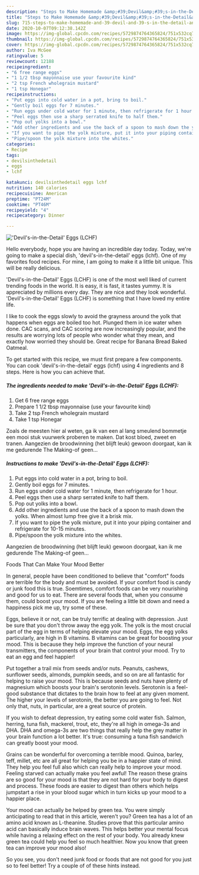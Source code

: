 ```yaml
---
description: "Steps to Make Homemade &amp;#39;Devil&amp;#39;s-in-the-Detail&amp;#39; Eggs (LCHF)"
title: "Steps to Make Homemade &amp;#39;Devil&amp;#39;s-in-the-Detail&amp;#39; Eggs (LCHF)"
slug: 715-steps-to-make-homemade-and-39-devil-and-39-s-in-the-detail-and-39-eggs-lchf
date: 2020-10-07T09:12:38.142Z
image: https://img-global.cpcdn.com/recipes/5729874764365824/751x532cq70/devils-in-the-detail-eggs-lchf-recipe-main-photo.jpg
thumbnail: https://img-global.cpcdn.com/recipes/5729874764365824/751x532cq70/devils-in-the-detail-eggs-lchf-recipe-main-photo.jpg
cover: https://img-global.cpcdn.com/recipes/5729874764365824/751x532cq70/devils-in-the-detail-eggs-lchf-recipe-main-photo.jpg
author: Iva McGee
ratingvalue: 5
reviewcount: 12188
recipeingredient:
- "6 free range eggs"
- "1 1/2 tbsp mayonnaise use your favourite kind"
- "2 tsp French wholegrain mustard"
- "1 tsp Honegar"
recipeinstructions:
- "Put eggs into cold water in a pot, bring to boil."
- "Gently boil eggs for 7 minutes."
- "Run eggs under cold water for 1 minute, then refrigerate for 1 hour."
- "Peel eggs then use a sharp serrated knife to half them."
- "Pop out yolks into a bowl."
- "Add other ingredients and use the back of a spoon to mash down the yolks. When almost lump free give it a brisk mix."
- "If you want to pipe the yolk mixture, put it into your piping container and refrigerate for 10-15 minutes."
- "Pipe/spoon the yolk mixture into the whites."
categories:
- Recipe
tags:
- devilsinthedetail
- eggs
- lchf

katakunci: devilsinthedetail eggs lchf 
nutrition: 140 calories
recipecuisine: American
preptime: "PT24M"
cooktime: "PT46M"
recipeyield: "4"
recipecategory: Dinner

---
```



![&#39;Devil&#39;s-in-the-Detail&#39; Eggs (LCHF)](https://img-global.cpcdn.com/recipes/5729874764365824/751x532cq70/devils-in-the-detail-eggs-lchf-recipe-main-photo.jpg)

Hello everybody, hope you are having an incredible day today. Today, we're going to make a special dish, &#39;devil&#39;s-in-the-detail&#39; eggs (lchf). One of my favorites food recipes. For mine, I am going to make it a little bit unique. This will be really delicious.

&#39;Devil&#39;s-in-the-Detail&#39; Eggs (LCHF) is one of the most well liked of current trending foods in the world. It is easy, it is fast, it tastes yummy. It is appreciated by millions every day. They are nice and they look wonderful. &#39;Devil&#39;s-in-the-Detail&#39; Eggs (LCHF) is something that I have loved my entire life.

I like to cook the eggs slowly to avoid the grayness around the yolk that happens when eggs are boiled too hot. Plunged them in ice water when done. CAC scans, and CAC scoring are now increasingly popular, and the results are worrying lots of people who wonder what they mean, and exactly how worried they should be. Great recipe for Banana Bread Baked Oatmeal.


To get started with this recipe, we must first prepare a few components. You can cook &#39;devil&#39;s-in-the-detail&#39; eggs (lchf) using 4 ingredients and 8 steps. Here is how you can achieve that.

<!--inarticleads1-->

##### The ingredients needed to make &#39;Devil&#39;s-in-the-Detail&#39; Eggs (LCHF):

1. Get 6 free range eggs
1. Prepare 1 1/2 tbsp mayonnaise (use your favourite kind)
1. Take 2 tsp French wholegrain mustard
1. Take 1 tsp Honegar


Zoals de meesten hier al weten, ga ik van een al lang smeulend bommetje een mooi stuk vuurwerk proberen te maken. Dat kost bloed, zweet en tranen. Aangezien de broodwinning (het blijft leuk) gewoon doorgaat, kan ik me gedurende The Making-of geen… 

<!--inarticleads2-->

##### Instructions to make &#39;Devil&#39;s-in-the-Detail&#39; Eggs (LCHF):

1. Put eggs into cold water in a pot, bring to boil.
1. Gently boil eggs for 7 minutes.
1. Run eggs under cold water for 1 minute, then refrigerate for 1 hour.
1. Peel eggs then use a sharp serrated knife to half them.
1. Pop out yolks into a bowl.
1. Add other ingredients and use the back of a spoon to mash down the yolks. When almost lump free give it a brisk mix.
1. If you want to pipe the yolk mixture, put it into your piping container and refrigerate for 10-15 minutes.
1. Pipe/spoon the yolk mixture into the whites.


Aangezien de broodwinning (het blijft leuk) gewoon doorgaat, kan ik me gedurende The Making-of geen… 

Foods That Can Make Your Mood Better


In general, people have been conditioned to believe that "comfort" foods are terrible for the body and must be avoided. If your comfort food is candy or junk food this is true. Soemtimes, comfort foods can be very nourishing and good for us to eat. There are several foods that, when you consume them, could boost your mood. If you are feeling a little bit down and need a happiness pick me up, try some of these.

Eggs, believe it or not, can be truly terrific at dealing with depression. Just be sure that you don't throw away the egg yolk. The yolk is the most crucial part of the egg in terms of helping elevate your mood. Eggs, the egg yolks particularly, are high in B vitamins. B vitamins can be great for boosting your mood. This is because they help improve the function of your neural transmitters, the components of your brain that control your mood. Try to eat an egg and feel happier!

Put together a trail mix from seeds and/or nuts. Peanuts, cashews, sunflower seeds, almonds, pumpkin seeds, and so on are all fantastic for helping to raise your mood. This is because seeds and nuts have plenty of magnesium which boosts your brain's serotonin levels. Serotonin is a feel-good substance that dictates to the brain how to feel at any given moment. The higher your levels of serotonin, the better you are going to feel. Not only that, nuts, in particular, are a great source of protein.

If you wish to defeat depression, try eating some cold water fish. Salmon, herring, tuna fish, mackerel, trout, etc, they're all high in omega-3s and DHA. DHA and omega-3s are two things that really help the grey matter in your brain function a lot better. It's true: consuming a tuna fish sandwich can greatly boost your mood. 

Grains can be wonderful for overcoming a terrible mood. Quinoa, barley, teff, millet, etc are all great for helping you be in a happier state of mind. They help you feel full also which can really help to improve your mood. Feeling starved can actually make you feel awful! The reason these grains are so good for your mood is that they are not hard for your body to digest and process. These foods are easier to digest than others which helps jumpstart a rise in your blood sugar which in turn kicks up your mood to a happier place.

Your mood can actually be helped by green tea. You were simply anticipating to read that in this article, weren't you? Green tea has a lot of an amino acid known as L-theanine. Studies prove that this particular amino acid can basically induce brain waves. This helps better your mental focus while having a relaxing effect on the rest of your body. You already knew green tea could help you feel so much healthier. Now you know that green tea can improve your mood also!

So you see, you don't need junk food or foods that are not good for you just so to feel better! Try  a  couple of  of  these  hints  instead.

